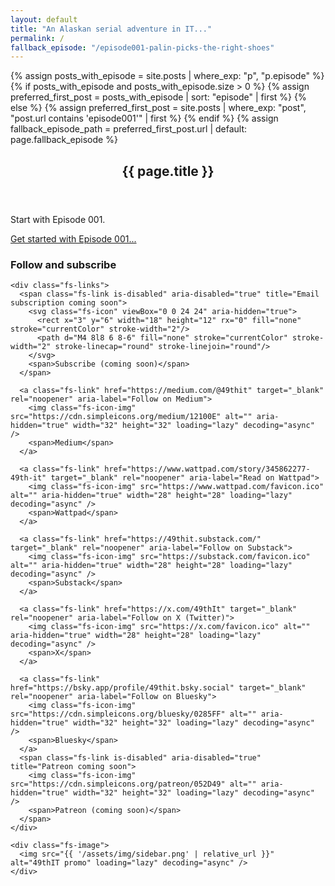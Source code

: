 ```yaml
---
layout: default
title: "An Alaskan serial adventure in IT..."
permalink: /
fallback_episode: "/episode001-palin-picks-the-right-shoes"
---
```


{% assign posts_with_episode = site.posts | where_exp: "p", "p.episode" %}
{% if posts_with_episode and posts_with_episode.size > 0 %}
  {% assign preferred_first_post = posts_with_episode | sort: "episode" | first %}
{% else %}
  {% assign preferred_first_post = site.posts | where_exp: "post", "post.url contains 'episode001'" | first %}
{% endif %}
{% assign fallback_episode_path = preferred_first_post.url | default: page.fallback_episode %}

<article class="post-article">
  <div class="continue-panel" data-continue-panel>
    <header class="post-article__header">
      <h1 class="post-article__title">{{ page.title }}</h1>
    </header>
    <div class="post-article__content">
      <p data-continue-message>Start with Episode 001.</p>
      <p class="continue-panel__note"></p>
    </div>
    <footer class="post-article__footer">
      <a class="continue-panel__cta post-article__next-button" data-continue-link data-fallback="{{ fallback_episode_path }}" href="{{ fallback_episode_path }}">Get started with Episode 001...</a>
    </footer>
  </div>

  <div class="follow-subscribe" aria-label="Follow and subscribe">
    <h3>Follow and subscribe</h3>

    <div class="fs-links">
      <span class="fs-link is-disabled" aria-disabled="true" title="Email subscription coming soon">
        <svg class="fs-icon" viewBox="0 0 24 24" aria-hidden="true">
          <rect x="3" y="6" width="18" height="12" rx="0" fill="none" stroke="currentColor" stroke-width="2"/>
          <path d="M4 8l8 6 8-6" fill="none" stroke="currentColor" stroke-width="2" stroke-linecap="round" stroke-linejoin="round"/>
        </svg>
        <span>Subscribe (coming soon)</span>
      </span>

      <a class="fs-link" href="https://medium.com/@49thit" target="_blank" rel="noopener" aria-label="Follow on Medium">
        <img class="fs-icon-img" src="https://cdn.simpleicons.org/medium/12100E" alt="" aria-hidden="true" width="32" height="32" loading="lazy" decoding="async" />
        <span>Medium</span>
      </a>

      <a class="fs-link" href="https://www.wattpad.com/story/345862277-49th-it" target="_blank" rel="noopener" aria-label="Read on Wattpad">
        <img class="fs-icon-img" src="https://www.wattpad.com/favicon.ico" alt="" aria-hidden="true" width="28" height="28" loading="lazy" decoding="async" />
        <span>Wattpad</span>
      </a>

      <a class="fs-link" href="https://49thit.substack.com/" target="_blank" rel="noopener" aria-label="Follow on Substack">
        <img class="fs-icon-img" src="https://substack.com/favicon.ico" alt="" aria-hidden="true" width="28" height="28" loading="lazy" decoding="async" />
        <span>Substack</span>
      </a>

      <a class="fs-link" href="https://x.com/49thIt" target="_blank" rel="noopener" aria-label="Follow on X (Twitter)">
        <img class="fs-icon-img" src="https://x.com/favicon.ico" alt="" aria-hidden="true" width="28" height="28" loading="lazy" decoding="async" />
        <span>X</span>
      </a>

      <a class="fs-link" href="https://bsky.app/profile/49thit.bsky.social" target="_blank" rel="noopener" aria-label="Follow on Bluesky">
        <img class="fs-icon-img" src="https://cdn.simpleicons.org/bluesky/0285FF" alt="" aria-hidden="true" width="32" height="32" loading="lazy" decoding="async" />
        <span>Bluesky</span>
      </a>
      <span class="fs-link is-disabled" aria-disabled="true" title="Patreon coming soon">
        <img class="fs-icon-img" src="https://cdn.simpleicons.org/patreon/052D49" alt="" aria-hidden="true" width="32" height="32" loading="lazy" decoding="async" />
        <span>Patreon (coming soon)</span>
      </span>
    </div>

    <div class="fs-image">
      <img src="{{ '/assets/img/sidebar.png' | relative_url }}" alt="49thIT promo" loading="lazy" decoding="async" />
    </div>
  </div>
</article>
